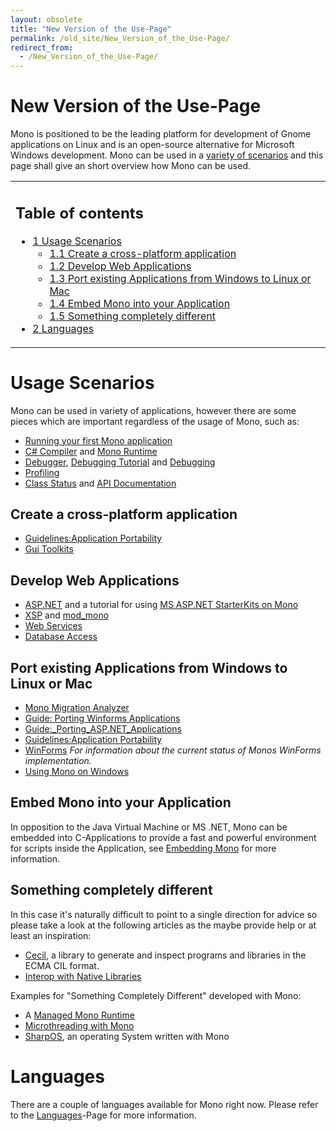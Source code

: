 ```yaml
---
layout: obsolete
title: "New Version of the Use-Page"
permalink: /old_site/New_Version_of_the_Use-Page/
redirect_from:
  - /New_Version_of_the_Use-Page/
---
```


New Version of the Use-Page
===========================

 Mono is positioned to be the leading platform for development of Gnome applications on Linux and is an open-source alternative for Microsoft Windows development. Mono can be used in a [variety of scenarios](#usage-scenarios) and this page shall give an short overview how Mono can be used.

<table>
<col width="100%" />
<tbody>
<tr class="odd">
<td align="left"><h2>Table of contents</h2>
<ul>
<li><a href="#usage-scenarios">1 Usage Scenarios</a>
<ul>
<li><a href="#create-a-cross-platform-application">1.1 Create a cross-platform application</a></li>
<li><a href="#develop-web-applications">1.2 Develop Web Applications</a></li>
<li><a href="#port-existing-applications-from-windows-to-linux-or-mac">1.3 Port existing Applications from Windows to Linux or Mac</a></li>
<li><a href="#embed-mono-into-your-application">1.4 Embed Mono into your Application</a></li>
<li><a href="#something-completely-different">1.5 Something completely different</a></li>
</ul></li>
<li><a href="#languages">2 Languages</a></li>
</ul></td>
</tr>
</tbody>
</table>

Usage Scenarios
===============

Mono can be used in variety of applications, however there are some pieces which are important regardless of the usage of Mono, such as:

-   [Running your first Mono application]({{site.github.url}}/old_site/Running_your_first_Mono_application "Running your first Mono application")
-   [C\# Compiler]({{site.github.url}}/old_site/CSharp_Compiler "CSharp Compiler") and [Mono Runtime]({{site.github.url}}/old_site/Mono:Runtime)
-   [Debugger]({{site.github.url}}/old_site/Debugger "Debugger"), [Debugging Tutorial]({{site.github.url}}/old_site/Guide:Debugger "Guide:Debugger") and [Debugging]({{site.github.url}}/old_site/Debugging "Debugging")
-   [Profiling]({{site.github.url}}/old_site/Profile "Profile")
-   [Class Status]({{site.github.url}}/old_site/Resources#api-completion-status-pages "Resources") and [API Documentation](http://www.go-mono.com/docs/)

Create a cross-platform application
-----------------------------------

-   [Guidelines:Application Portability]({{site.github.url}}/old_site/Guidelines:Application_Portability "Guidelines:Application Portability")
-   [Gui Toolkits]({{site.github.url}}/old_site/Gui_Toolkits "Gui Toolkits")

Develop Web Applications
------------------------

-   [ASP.NET]({{site.github.url}}/old_site/ASP.NET "ASP.NET") and a tutorial for using [MS ASP.NET StarterKits on Mono]({{site.github.url}}/old_site/Guide:StarterKitPrimer "Guide:StarterKitPrimer")
-   [XSP]({{site.github.url}}/old_site/ASP.NET) and [mod\_mono]({{site.github.url}}/old_site/Mod_mono "Mod mono")
-   [Web Services]({{site.github.url}}/old_site/Web_Services "Web Services")
-   [Database Access]({{site.github.url}}/old_site/Database_Access "Database Access")

Port existing Applications from Windows to Linux or Mac
-------------------------------------------------------

-   [Mono Migration Analyzer]({{site.github.url}}/old_site/MoMA "MoMA")
-   [Guide: Porting Winforms Applications]({{site.github.url}}/old_site/Guide:_Porting_Winforms_Applications "Guide: Porting Winforms Applications")
-   [Guide:\_Porting\_ASP.NET\_Applications]({{site.github.url}}/old_site/Guide:_Porting_ASP.NET_Applications "Guide: Porting ASP.NET Applications")
-   [Guidelines:Application Portability]({{site.github.url}}/old_site/Guidelines:Application_Portability "Guidelines:Application Portability")
-   [WinForms]({{site.github.url}}/old_site/WinForms "WinForms") *For information about the current status of Monos WinForms implementation.*
-   [Using Mono on Windows]({{site.github.url}}/old_site/Using_Mono_on_Windows "Using Mono on Windows")

Embed Mono into your Application
--------------------------------

In opposition to the Java Virtual Machine or MS .NET, Mono can be embedded into C-Applications to provide a fast and powerful environment for scripts inside the Application, see [Embedding Mono]({{site.github.url}}/old_site/Embedding_Mono "Embedding Mono") for more information.

Something completely different
------------------------------

In this case it's naturally difficult to point to a single direction for advice so please take a look at the following articles as the maybe provide help or at least an inspiration:

-   [Cecil]({{site.github.url}}/old_site/Cecil "Cecil"), a library to generate and inspect programs and libraries in the ECMA CIL format.
-   [Interop with Native Libraries]({{site.github.url}}/old_site/Interop_with_Native_Libraries "Interop with Native Libraries")

Examples for "Something Completely Different" developed with Mono:

-   A [Managed Mono Runtime](http://razor.occams.info/blog/2006/09/05/a-managed-runtime/)
-   [Microthreading with Mono](http://tirania.org/blog/archive/2006/Jun-07-1.html)
-   [SharpOS](http://sharpos.sourceforge.net/), an operating System written with Mono

Languages
=========

There are a couple of languages available for Mono right now. Please refer to the [Languages]({{site.github.url}}/old_site/Languages "Languages")-Page for more information.

